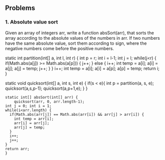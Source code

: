 
## Problems

### 1. Absolute value sort

Given an array of integers arr, write a function absSort(arr), that sorts the array according to the absolute values of the numbers in arr. If two numbers have the same absolute value, sort them according to sign, where the negative numbers come before the positive numbers.

  static int partition(int[] a, int l, int r) {
    int p = r;
    int i = l-1;
    int j = l;
    while(j<r) {
      if(Math.abs(a[j]) >= Math.abs(a[p])) {
        j++;
      } else {
        i++;
        int temp = a[i];
        a[i] = a[j];
        a[j] = temp;
        j++;
      }
    }
    i++;
    int temp = a[i];
    a[i] = a[p];
    a[p] = temp;
    return i;
  }

  static void quicksort(int[] a, int s, int e) {
    if(s < e){
      int p = partition(a, s, e);
      quicksort(a,s,p-1);
      quicksort(a,p+1,e);
    }
  }
  
	static int[] absSort(int[] arr) {
		quicksort(arr, 0, arr.length-1);
    int j = 0; int i = 1;
    while(i<arr.length) {
      if(Math.abs(arr[j]) == Math.abs(arr[i]) && arr[j] > arr[i]) {
        int temp = arr[i];
        arr[i] = arr[j];
        arr[j] = temp;
      }
      i++;
      j++;
    }
    return arr;
	}
